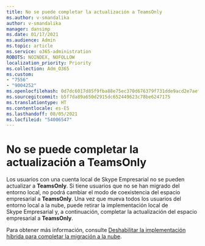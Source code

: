 ```yaml
---
title: No se puede completar la actualización a TeamsOnly
ms.author: v-smandalika
author: v-smandalika
manager: dansimp
ms.date: 01/17/2021
ms.audience: Admin
ms.topic: article
ms.service: o365-administration
ROBOTS: NOINDEX, NOFOLLOW
localization_priority: Priority
ms.collection: Adm_O365
ms.custom:
- "7556"
- "9004252"
ms.openlocfilehash: 0d7dc6017d85f9fba88e75ec370d676379f731dde9acd2e7aef8090d99c8f0f9
ms.sourcegitcommit: b5f7da89a650d2915dc652449623c78be6247175
ms.translationtype: HT
ms.contentlocale: es-ES
ms.lasthandoff: 08/05/2021
ms.locfileid: "54006547"
---
```

# <a name="cannot-complete-upgrade-to-teamsonly"></a>No se puede completar la actualización a TeamsOnly

Los usuarios con una cuenta local de Skype Empresarial no se pueden actualizar a **TeamsOnly**. Si tiene usuarios que no se han migrado del entorno local, no podrá cambiar el modo de coexistencia del espacio empresarial a **TeamsOnly**. Una vez que mueva todos los usuarios del entorno local a la nube, puede retirar la implementación local de Skype Empresarial y, a continuación, completar la actualización del espacio empresarial a **TeamsOnly**. 

Para obtener más información, consulte [Deshabilitar la implementación híbrida para completar la migración a la nube](https://docs.microsoft.com/skypeforbusiness/hybrid/cloud-consolidation-disabling-hybrid). 